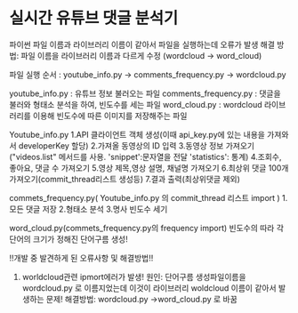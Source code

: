 # 실시간 유튜브 댓글 분석기

파이썬 파일 이름과 라이브러리 이름이 같아서 파일을 실행하는데 오류가 발생
해결 방법: 파일 이름을 라이브러리 이름과 다르게 수정 (wordcloud -> word_cloud)

파일 실행 순서
: youtube_info.py -> comments_frequency.py -> wordcloud.py

youtube_info.py : 유튜브 정보 불러오는 파일
comments_frequency.py : 댓글을 불러와 형태소 분석을 하여, 빈도수를 세는 파일
word_cloud.py : wordcloud 라이브러리를 이용해 빈도수에 따른 이미지를 저장해주는 파일


Youtube_info.py
1.API 클라이언트 객체 생성(이때 api_key.py에 있는 내용을 가져와서 developerKey 할당) 
2.가져올 동영상의 ID 입력
3.동영상 정보 가져오기("videos.list" 메서드를 사용. 'snippet':문자열을 전달 'statistics': 통계)
4.조회수, 좋아요, 댓글 수 가져오기
5.영상 제목,영상 설명, 채널명 가져오기
6.최상위 댓글 100개 가져오기(commit_thread리스트 생성등)
7.결과 출력(최상위댓글 제외)

commets_frequency.py( Youtube_info.py 의 commit_thread 리스트 import )
1.모든 댓글 저장
2.형태소 분석
3.명사 빈도수 세기

word_cloud.py(commets_frequency.py의 frequency import)
빈도수의 따라 각 단어의 크기가 정해진
단어구름 생성!

!!개발 중 발견하게 된 오류사항 및 해결방법!!

1. worldcloud관련 ipmort에러가 발생! 
원인: 단어구름 생성파일이름을 wordcloud.py 로 이름지었는데 이것이 라이브러리 woldcloud 이름이 같아서 발생하는 문제!
해결방법: wordcloud.py ->word_cloud.py 로 바꿈 

